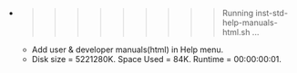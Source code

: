 * >>>>>>>>> Running inst-std-help-manuals-html.sh ...
  * Add user & developer manuals(html) in Help menu.
  * Disk size = 5221280K. Space Used = 84K. Runtime = 00:00:00:01.
